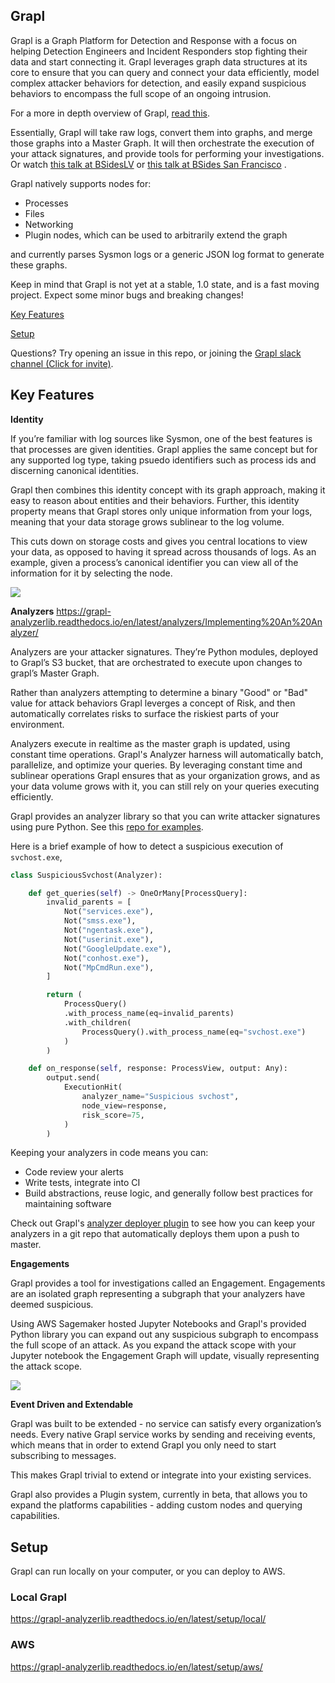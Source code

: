 ## Grapl

Grapl is a Graph Platform for Detection and Response with a focus on
helping Detection Engineers and Incident Responders stop fighting
their data and start connecting it. Grapl leverages graph data
structures at its core to ensure that you can query and connect your
data efficiently, model complex attacker behaviors for detection, and
easily expand suspicious behaviors to encompass the full scope of an
ongoing intrusion.

For a more in depth overview of Grapl, [read this](https://insanitybit.github.io/2019/03/09/grapl).

Essentially, Grapl will take raw logs, convert them into graphs, and
merge those graphs into a Master Graph. It will then orchestrate the
execution of your attack signatures, and provide tools for performing
your investigations. Or watch [this talk at
BSidesLV](https://www.youtube.com/watch?v=LjCtbpXQA9U&t=8028s) or
[this talk at BSides San
Francisco](https://www.youtube.com/watch?v=uErWRAJ4I4w) .

Grapl natively supports nodes for:

- Processes
- Files
- Networking
- Plugin nodes, which can be used to arbitrarily extend the graph

and currently parses Sysmon logs or a generic JSON log format to
generate these graphs.

Keep in mind that Grapl is not yet at a stable, 1.0 state, and is a
fast moving project. Expect some minor bugs and breaking changes!

[Key Features](https://github.com/grapl-security/grapl#key-features)

[Setup](https://github.com/grapl-security/grapl#setup)

Questions? Try opening an issue in this repo, or joining the [Grapl
slack channel (Click for
invite)](https://join.slack.com/t/grapl-dfir/shared_invite/zt-armk3shf-nuY19fQQuUnYk~dHltUPCw).

## Key Features

**Identity**

If you’re familiar with log sources like Sysmon, one of the best
features is that processes are given identities. Grapl applies the
same concept but for any supported log type, taking psuedo identifiers
such as process ids and discerning canonical identities.

Grapl then combines this identity concept with its graph approach,
making it easy to reason about entities and their behaviors. Further,
this identity property means that Grapl stores only unique information
from your logs, meaning that your data storage grows sublinear to the
log volume.

This cuts down on storage costs and gives you central locations to
view your data, as opposed to having it spread across thousands of
logs. As an example, given a process’s canonical identifier you can
view all of the information for it by selecting the node.

![](https://d2mxuefqeaa7sj.cloudfront.net/s_7CBC3A8B36A73886DC59F4792258C821D6717C3DB02DA354DE68418C9DCF5C29_1553026555668_image.png)


**Analyzers**
https://grapl-analyzerlib.readthedocs.io/en/latest/analyzers/Implementing%20An%20Analyzer/

Analyzers are your attacker signatures. They’re Python modules,
deployed to Grapl’s S3 bucket, that are orchestrated to execute upon
changes to grapl’s Master Graph.

Rather than analyzers attempting to determine a binary "Good" or "Bad"
value for attack behaviors Grapl leverges a concept of Risk, and then
automatically correlates risks to surface the riskiest parts of your
environment.

Analyzers execute in realtime as the master graph is updated, using
constant time operations. Grapl's Analyzer harness will automatically
batch, parallelize, and optimize your queries. By leveraging constant
time and sublinear operations Grapl ensures that as your organization
grows, and as your data volume grows with it, you can still rely on
your queries executing efficiently.

Grapl provides an analyzer library so that you can write attacker
signatures using pure Python. See this [repo for
examples](https://github.com/grapl-security/grapl-analyzers).

Here is a brief example of how to detect a suspicious execution of `svchost.exe`,
```python
class SuspiciousSvchost(Analyzer):

    def get_queries(self) -> OneOrMany[ProcessQuery]:
        invalid_parents = [
            Not("services.exe"),
            Not("smss.exe"),
            Not("ngentask.exe"),
            Not("userinit.exe"),
            Not("GoogleUpdate.exe"),
            Not("conhost.exe"),
            Not("MpCmdRun.exe"),
        ]

        return (
            ProcessQuery()
            .with_process_name(eq=invalid_parents)
            .with_children(
                ProcessQuery().with_process_name(eq="svchost.exe")
            )
        )

    def on_response(self, response: ProcessView, output: Any):
        output.send(
            ExecutionHit(
                analyzer_name="Suspicious svchost",
                node_view=response,
                risk_score=75,
            )
        )
```
Keeping your analyzers in code means you can:

- Code review your alerts
- Write tests, integrate into CI
- Build abstractions, reuse logic, and generally follow best practices
  for maintaining software

Check out Grapl's [analyzer deployer
plugin](https://github.com/grapl-security/grapl-analyzer-deployer) to see
how you can keep your analyzers in a git repo that automatically
deploys them upon a push to master.

**Engagements**

Grapl provides a tool for investigations called an
Engagement. Engagements are an isolated graph representing a subgraph
that your analyzers have deemed suspicious.

Using AWS Sagemaker hosted Jupyter Notebooks and Grapl's provided
Python library you can expand out any suspicious subgraph to encompass
the full scope of an attack.  As you expand the attack scope with your
Jupyter notebook the Engagement Graph will update, visually
representing the attack scope.

![](https://s3.amazonaws.com/media-p.slid.es/uploads/650602/images/6646682/Screenshot_from_2019-10-11_20-24-34.png)

**Event Driven and Extendable**

Grapl was built to be extended - no service can satisfy every
organization’s needs. Every native Grapl service works by sending and
receiving events, which means that in order to extend Grapl you only
need to start subscribing to messages.

This makes Grapl trivial to extend or integrate into your existing services.

Grapl also provides a Plugin system, currently in beta, that allows
you to expand the platforms capabilities - adding custom nodes and
querying capabilities.


## Setup
Grapl can run locally on your computer, or you can deploy to AWS.

### Local Grapl
https://grapl-analyzerlib.readthedocs.io/en/latest/setup/local/

### AWS

https://grapl-analyzerlib.readthedocs.io/en/latest/setup/aws/
